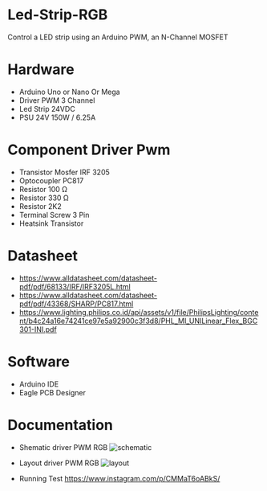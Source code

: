 # Led-Strip-RGB
Control a LED strip using an Arduino PWM, an N-Channel MOSFET

# Hardware
- Arduino Uno or Nano Or Mega
- Driver PWM 3 Channel
- Led Strip 24VDC
- PSU 24V 150W / 6.25A

# Component Driver Pwm
- Transistor Mosfer IRF 3205
- Optocoupler PC817
- Resistor 100 Ω
- Resistor 330 Ω
- Resistor 2K2
- Terminal Screw 3 Pin
- Heatsink Transistor

# Datasheet 
- https://www.alldatasheet.com/datasheet-pdf/pdf/68133/IRF/IRF3205L.html
- https://www.alldatasheet.com/datasheet-pdf/pdf/43368/SHARP/PC817.html
- https://www.lighting.philips.co.id/api/assets/v1/file/PhilipsLighting/content/b4c24a16e74241ce97e5a92900c3f3d8/PHL_MI_UNILinear_Flex_BGC301-INI.pdf

# Software
- Arduino IDE
- Eagle PCB Designer


# Documentation
- Shematic driver PWM RGB
![schematic](https://user-images.githubusercontent.com/50385294/126099091-1e7b14ab-6484-45e9-ae43-3fafd971d225.png)


- Layout driver PWM RGB
![layout](https://user-images.githubusercontent.com/50385294/126099181-b772600f-7268-40e1-ae47-5bb766985901.png)

- Running Test
https://www.instagram.com/p/CMMaT6oABkS/

